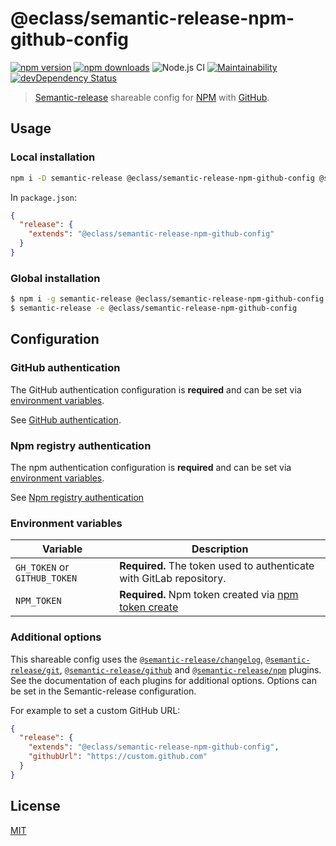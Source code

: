 # @eclass/semantic-release-npm-github-config

[![npm version](https://img.shields.io/npm/v/@eclass/semantic-release-npm-github-config.svg)](https://www.npmjs.com/package/@eclass/semantic-release-npm-github-config)
[![npm downloads](https://img.shields.io/npm/dm/@eclass/semantic-release-npm-github-config.svg)](https://www.npmjs.com/package/@eclass/semantic-release-npm-github-config)
![Node.js CI](https://github.com/eclass/semantic-release-npm-github-config/workflows/Node.js%20CI/badge.svg)
[![Maintainability](https://api.codeclimate.com/v1/badges/ac3f78a532b19f7ee027/maintainability)](https://codeclimate.com/github/eclass/semantic-release-npm-github-config/maintainability)
[![devDependency Status](https://img.shields.io/david/dev/eclass/semantic-release-npm-github-config.svg)](https://david-dm.org/eclass/semantic-release-npm-github-config#info=devDependencies)

> [Semantic-release](https://github.com/semantic-release/semantic-release) shareable config for [NPM](https://www.npmjs.com/) with [GitHub](https://github.com/).

## Usage

### Local installation

```bash
npm i -D semantic-release @eclass/semantic-release-npm-github-config @semantic-release/{changelog,git}
```

In `package.json`:

```json
{
  "release": {
    "extends": "@eclass/semantic-release-npm-github-config"
  }
}
```

### Global installation

```bash
$ npm i -g semantic-release @eclass/semantic-release-npm-github-config @semantic-release/{changelog,git}
$ semantic-release -e @eclass/semantic-release-npm-github-config
```

## Configuration

### GitHub authentication

The GitHub authentication configuration is **required** and can be set via [environment variables](#environment-variables).

See [GitHub authentication](https://github.com/semantic-release/gitlab#gitlab-authentication).

### Npm registry authentication

The npm authentication configuration is **required** and can be set via [environment variables](#environment-variables).

See [Npm registry authentication](https://github.com/semantic-release/npm#npm-registry-authentication)

### Environment variables

| Variable                     | Description                                                                                                                                 |
| ---------------------------- | ------------------------------------------------------------------------------------------------------------------------------------------- |
| `GH_TOKEN` or `GITHUB_TOKEN` | **Required.** The token used to authenticate with GitLab repository.                                                                        |
| `NPM_TOKEN`                  | **Required.** Npm token created via [npm token create](https://docs.npmjs.com/getting-started/working_with_tokens#how-to-create-new-tokens) |

### Additional options

This shareable config uses the [`@semantic-release/changelog`](https://github.com/semantic-release/changelog), [`@semantic-release/git`](https://github.com/semantic-release/git), [`@semantic-release/github`](https://github.com/semantic-release/github) and [`@semantic-release/npm`](https://github.com/semantic-release/npm) plugins. See the documentation of each plugins for additional options.
Options can be set in the Semantic-release configuration.

For example to set a custom GitHub URL:

```json
{
  "release": {
    "extends": "@eclass/semantic-release-npm-github-config",
    "githubUrl": "https://custom.github.com"
  }
}
```

## License

[MIT](https://tldrlegal.com/license/mit-license)
